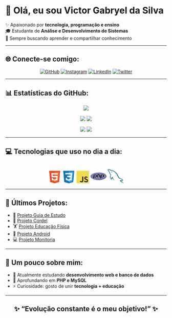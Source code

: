 # 👋 Olá, eu sou Victor Gabryel da Silva  

✨ Apaixonado por **tecnologia, programação e ensino**  
🎓 Estudante de **Análise e Desenvolvimento de Sistemas**  
🚀 Sempre buscando aprender e compartilhar conhecimento  

---

## 🌐 Conecte-se comigo:
<div align="center">
  
[![GitHub](https://img.shields.io/badge/GitHub-100000?style=for-the-badge&logo=github&logoColor=white)](https://github.com/victor-gabryel)
[![Instagram](https://img.shields.io/badge/Instagram-E4405F?style=for-the-badge&logo=instagram&logoColor=white)](https://www.instagram.com/_vit3n_?igsh=MWI2dXJ6em50MzRjMQ==)
[![LinkedIn](https://img.shields.io/badge/LinkedIn-0A66C2?style=for-the-badge&logo=linkedin&logoColor=white)](https://www.linkedin.com/feed/)
[![Twitter](https://img.shields.io/badge/Twitter-1DA1F2?style=for-the-badge&logo=x&logoColor=white)](https://x.com/_VictorGabryel)

</div>

---

## 📊 Estatísticas do GitHub:
<div align="center">

[![](https://github-profile-summary-cards.vercel.app/api/cards/profile-details?username=victor-gabryel&theme=radical)](https://github.com/victor-gabryel)  

[![](https://github-profile-summary-cards.vercel.app/api/cards/repos-per-language?username=victor-gabryel&theme=radical)](https://github.com/victor-gabryel)
[![](https://github-profile-summary-cards.vercel.app/api/cards/most-commit-language?username=victor-gabryel&theme=radical)](https://github.com/victor-gabryel)  

[![](https://github-profile-summary-cards.vercel.app/api/cards/stats?username=victor-gabryel&theme=radical)](https://github.com/victor-gabryel)
[![](https://github-profile-summary-cards.vercel.app/api/cards/productive-time?username=victor-gabryel&theme=radical&utcOffset=3)](https://github.com/victor-gabryel)

</div>

---

## 💻 Tecnologias que uso no dia a dia:
<div align="center"><br>

<img alt="HTML5" height="40" width="40" src="https://raw.githubusercontent.com/devicons/devicon/master/icons/html5/html5-original.svg">
<img alt="CSS3" height="40" width="40" src="https://raw.githubusercontent.com/devicons/devicon/master/icons/css3/css3-original.svg">
<img alt="JavaScript" height="40" width="40" src="https://raw.githubusercontent.com/devicons/devicon/master/icons/javascript/javascript-original.svg">
<img alt="PHP" height="45" width="50" src="https://raw.githubusercontent.com/devicons/devicon/master/icons/php/php-original.svg">
<img alt="MySQL" height="45" width="50" src="https://raw.githubusercontent.com/devicons/devicon/master/icons/mysql/mysql-original.svg">

</div>

---

## 📂 Últimos Projetos:
- 🎯 [Projeto Guia de Estudo](https://victor-gabryel.github.io/projeto-guiaestudo/)  
- 📜 [Projeto Cordel](https://victor-gabryel.github.io/projeto-cordel/)  
- 🏋️ [Projeto Educação Física](https://victor-gabryel.github.io/projeto-educacaofisica/)  
- 🤖 [Projeto Android](https://victor-gabryel.github.io/projeto-android/)  
- 💻 [Projeto Monitoria](https://victor-gabryel.github.io/projeto-monitoria/)


---

## 🚀 Um pouco sobre mim:
- 🔭 Atualmente estudando **desenvolvimento web e banco de dados**  
- 🌱 Aprofundando em **PHP e MySQL**  
- ⚡ Curiosidade: gosto de unir **tecnologia + educação**  

---

<div align="center">

## ✨ “Evolução constante é o meu objetivo!” ✨  

</div>
